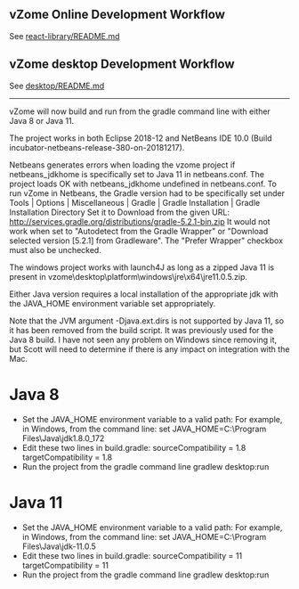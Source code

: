 ## vZome Online Development Workflow

See [react-library/README.md](react-library/README.md)

## vZome desktop Development Workflow

See [desktop/README.md](desktop/README.md)

---

vZome will now build and run from the gradle command line with either Java 8 or Java 11.

The project works in both Eclipse 2018-12 and NetBeans IDE 10.0 (Build incubator-netbeans-release-380-on-20181217).

Netbeans generates errors when loading the vzome project if netbeans_jdkhome is specifically set to Java 11 in netbeans.conf. 
The project loads OK with netbeans_jdkhome undefined in netbeans.conf.
To run vZome in Netbeans, the Gradle version had to be specifically set under 
  Tools | Options | Miscellaneous | Gradle | Gradle Installation | Gradle Installation Directory
Set it to Download from the given URL: http://services.gradle.org/distributions/gradle-5.2.1-bin.zip
It would not work when set to "Autodetect from the Gradle Wrapper" or "Download selected version [5.2.1] from Gradleware".
The "Prefer Wrapper" checkbox must also be unchecked.

The windows project works with launch4J as long as a zipped Java 11 is present in vzome\desktop\platform\windows\jre\x64\jre11.0.5.zip.

Either Java version requires a local installation of the appropriate jdk with the JAVA_HOME environment variable set appropriately.

Note that the JVM argument -Djava.ext.dirs is not supported by Java 11, so it has been removed from the build script. It was previously used for the Java 8 build. I have not seen any problem on Windows since removing it, but Scott will need to determine if there is any impact on integration with the Mac.

Java 8
======
* Set the JAVA_HOME environment variable to a valid path:
	For example, in Windows, from the command line: 
		set JAVA_HOME=C:\Program Files\Java\jdk1.8.0_172
* Edit these two lines in build.gradle:
    sourceCompatibility = 1.8
    targetCompatibility = 1.8
* Run the project from the gradle command line
    gradlew desktop:run
	
Java 11
=======
* Set the JAVA_HOME environment variable to a valid path:
	For example, in Windows, from the command line: 
		set JAVA_HOME=C:\Program Files\Java\jdk-11.0.5
* Edit these two lines in build.gradle:
    sourceCompatibility = 11
    targetCompatibility = 11
* Run the project from the gradle command line
    gradlew desktop:run

